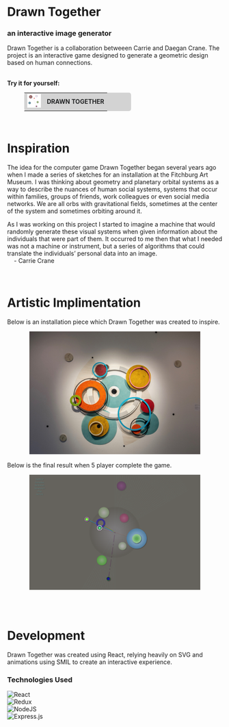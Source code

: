 # Drawn Together

### an interactive image generator


Drawn Together is a collaboration betweeen Carrie and Daegan Crane. The project is an interactive game designed to generate a geometric design based on human connections. 
<br/>
<br/>

**Try it for yourself:**
<br/>  

<figure>
<div style="border-radius: 5px; background: lightgrey; width: 250px;">
<a href="https://dsc-circle-server.herokuapp.com/" target="_blank" style="text-decoration: none; color: #242526; border-radius: 5px; background: lightgrey;" ><table><tr>
<td valign="center"><img src="images/favicon-32x32.png" /></td><td valign="center"><b>DRAWN TOGETHER</b></td>
</tr></table></a>
</div>
</figure>
<br/>  


# Inspiration

The idea for the computer game Drawn Together began several years ago when I made a series of sketches for an
installation at the Fitchburg Art Museum. I was thinking about geometry and planetary orbital systems as a way
to describe the nuances of human social systems, systems that occur within families, groups of friends, work
colleagues or even social media networks. We are all orbs with gravitational fields, sometimes at the center of
the system and sometimes orbiting around it.


As I was working on this project I started to imagine a machine that would randomly generate these visual
systems when given information about the individuals that were part of them. It occurred to me then that what I
needed was not a machine or instrument, but a series of algorithms that could translate the individuals’
personal data into an image.  
&nbsp;&nbsp;&nbsp;&nbsp;\- Carrie Crane
<br/>  
<br/>  

# Artistic Implimentation

Below is an installation piece which Drawn Together was created to inspire.
<figure align="center">
    <img src="images/beyond-measure.jpeg" alt="Orbital Networks" width="400px">
</figure>

Below is the final result when 5 player complete the game.
<figure align="center">
    <img src="images/drawn_together_results.png" alt="Drawn Together Result" width="400px">
</figure>

<br/>  
<br/>

# Development
Drawn Together was created using React, relying heavily on SVG and animations using SMIL to create an interactive experience. 



### Technologies Used
 ![React](https://img.shields.io/badge/react-%2320232a.svg?style=flat&logo=react&logoColor=%2361DAFB)  
 ![Redux](https://img.shields.io/badge/redux-%23593d88.svg?style=flat&logo=redux&logoColor=white)  
 ![NodeJS](https://img.shields.io/badge/node.js-6DA55F?style=flat&logo=node.js&logoColor=white)  
 ![Express.js](https://img.shields.io/badge/express.js-%23404d59.svg?style=flat&logo=express&logoColor=%2361DAFB)